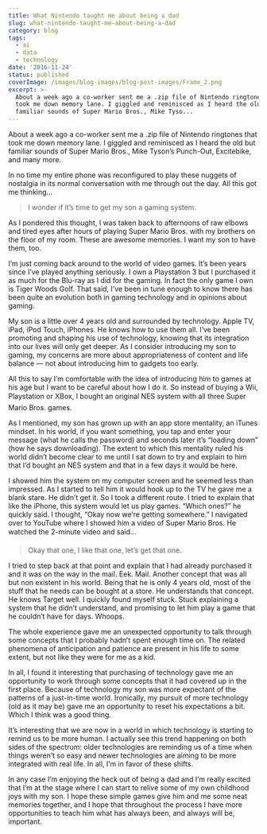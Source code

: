 ```yaml
---
title: What Nintendo taught me about being a dad
slug: what-nintendo-taught-me-about-being-a-dad
category: blog
tags:
  - ai
  - data
  - technology
date: '2016-11-24'
status: published
coverImage: /images/blog-images/blog-post-images/Frame_2.png
excerpt: >-
  About a week ago a co-worker sent me a .zip file of Nintendo ringtones that
  took me down memory lane. I giggled and reminisced as I heard the old but
  familiar sounds of Super Mario Bros., Mike Tyso...
---
```


About a week ago a co-worker sent me a .zip file of Nintendo ringtones that took me down memory lane. I giggled and reminisced as I heard the old but familiar sounds of Super Mario Bros., Mike Tyson’s Punch-Out, Excitebike, and many more. 

In no time my entire phone was reconfigured to play these nuggets of nostalgia in its normal conversation with me through out the day. All this got me thinking…

> I wonder if it’s time to get my son a gaming system.



As I pondered this thought, I was taken back to afternoons of raw elbows and tired eyes after hours of playing Super Mario Bros. with my brothers on the floor of my room. These are awesome memories. I want my son to have them, too.

I’m just coming back around to the world of video games. It’s been years since I’ve played anything seriously. I own a Playstation 3 but I purchased it as much for the Blu-ray as I did for the gaming. In fact the only game I own is Tiger Woods Golf. That said, I’ve been in tune enough to know there has been quite an evolution both in gaming technology and in opinions about gaming.

My son is a little over 4 years old and surrounded by technology. Apple TV, iPad, iPod Touch, iPhones. He knows how to use them all. I’ve been promoting and shaping his use of technology, knowing that its integration into our lives will only get deeper. As I consider introducing my son to gaming, my concerns are more about appropriateness of content and life balance — not about introducing him to gadgets too early.

All this to say I’m comfortable with the idea of introducing him to games at his age but I want to be careful about how I do it. So instead of buying a Wii, Playstation or XBox, I bought an original NES system with all three Super Mario Bros. games.

As I mentioned, my son has grown up with an app store mentality, an iTunes mindset. In his world, if you want something, you tap and enter your message (what he calls the password) and seconds later it’s “loading down” (how he says downloading). The extent to which this mentality ruled his world didn’t become clear to me until I sat down to try and explain to him that I’d bought an NES system and that in a few days it would be here.

I showed him the system on my computer screen and he seemed less than impressed. As I started to tell him it would hook up to the TV he gave me a blank stare. He didn’t get it. So I took a different route. I tried to explain that like the iPhone, this system would let us play games. “Which ones?” he quickly said. I thought, “Okay now we’re getting somewhere.” I navigated over to YouTube where I showed him a video of Super Mario Bros. He watched the 2-minute video and said…

> Okay that one, I like that one, let’s get that one.



I tried to step back at that point and explain that I had already purchased it and it was on the way in the mail. Eek. Mail. Another concept that was all but non existent in his world. Being that he is only 4 years old, most of the stuff that he needs can be bought at a store. He understands that concept. He knows Target well. I quickly found myself stuck. Stuck explaining a system that he didn’t understand, and promising to let him play a game that he couldn’t have for days. Whoops.

The whole experience gave me an unexpected opportunity to talk through some concepts that I probably hadn’t spent enough time on. The related phenomena of anticipation and patience are present in his life to some extent, but not like they were for me as a kid.

In all, I found it interesting that purchasing of technology gave me an opportunity to work through some concepts that it had covered up in the first place. Because of technology my son was more expectant of the patterns of a just-in-time world. Ironically, my pursuit of more technology (old as it may be) gave me an opportunity to reset his expectations a bit. Which I think was a good thing.

It’s interesting that we are now in a world in which technology is starting to remind us to be more human. I actually see this trend happening on both sides of the spectrum: older technologies are reminding us of a time when things weren’t so easy and newer technologies are aiming to be more integrated with real life. In all, I’m in favor of these shifts.

In any case I’m enjoying the heck out of being a dad and I’m really excited that I’m at the stage where I can start to relive some of my own childhood joys with my son. I hope these simple games give him and me some neat memories together, and I hope that throughout the process I have more opportunities to teach him what has always been, and always will be, important.

